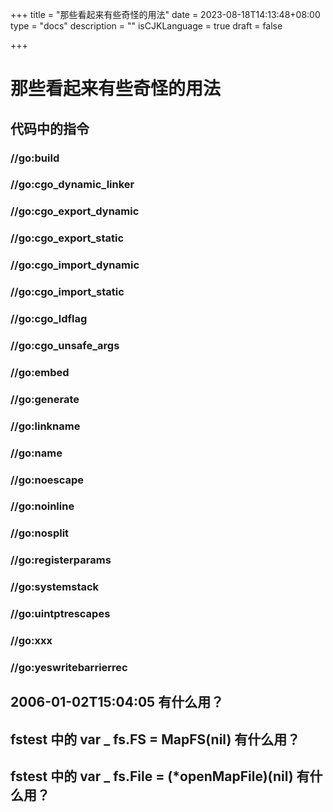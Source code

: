 +++
title = "那些看起来有些奇怪的用法"
date = 2023-08-18T14:13:48+08:00
type = "docs"
description = ""
isCJKLanguage = true
draft = false

+++

# 那些看起来有些奇怪的用法



## 代码中的指令



### //go:build



### //go:cgo_dynamic_linker



### //go:cgo_export_dynamic



### //go:cgo_export_static



### //go:cgo_import_dynamic



### //go:cgo_import_static



### //go:cgo_ldflag



### //go:cgo_unsafe_args





### //go:embed



### //go:generate



### //go:linkname



### //go:name



### //go:noescape





### //go:noinline



### //go:nosplit



### //go:registerparams



### //go:systemstack



### //go:uintptrescapes



### //go:xxx



### //go:yeswritebarrierrec



## 2006-01-02T15:04:05 有什么用？





## fstest 中的 var _ fs.FS = MapFS(nil) 有什么用？

## fstest 中的 var _ fs.File = (*openMapFile)(nil) 有什么用？
